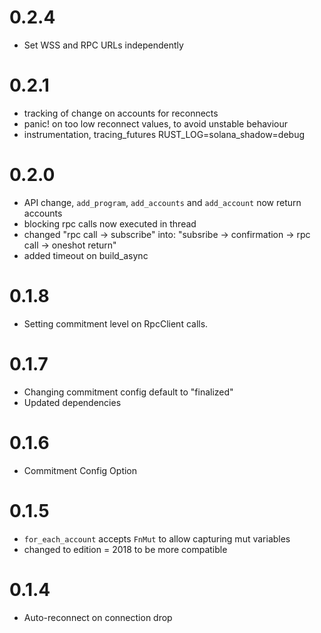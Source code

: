 # 0.2.4

- Set WSS and RPC URLs independently

# 0.2.1

- tracking of change on accounts for reconnects
- panic! on too low reconnect values, to avoid unstable behaviour
- instrumentation, tracing_futures RUST_LOG=solana_shadow=debug

# 0.2.0

- API change, `add_program`, `add_accounts` and `add_account` now return accounts
- blocking rpc calls now executed in thread
- changed "rpc call -> subscribe" into: "subsribe -> confirmation -> rpc call -> oneshot return"
- added timeout on build_async 

# 0.1.8

- Setting commitment level on RpcClient calls.

# 0.1.7

- Changing commitment config default to "finalized"
- Updated dependencies

# 0.1.6

- Commitment Config Option

# 0.1.5

- `for_each_account` accepts `FnMut` to allow capturing mut variables
- changed to edition = 2018 to be more compatible

# 0.1.4

- Auto-reconnect on connection drop
